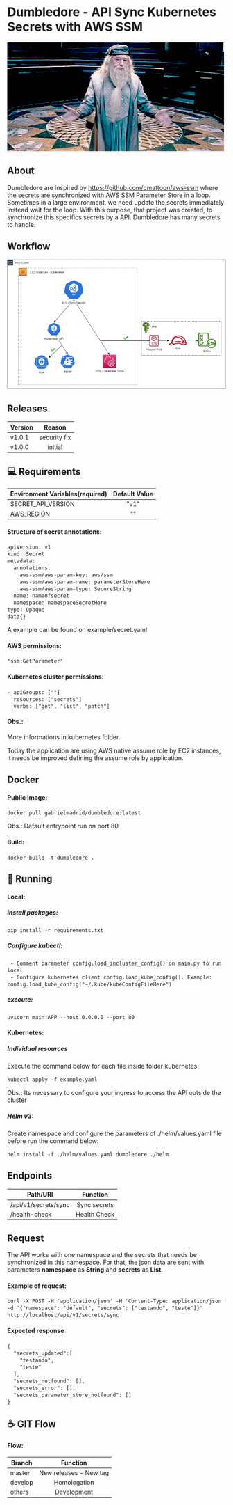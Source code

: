 # Dumbledore - API Sync Kubernetes Secrets with AWS SSM
![Dumbledore](img/dumbledore.gif)
## About

Dumbledore are inspired by https://github.com/cmattoon/aws-ssm where the secrets are synchronized with AWS SSM Parameter Store in a loop. 
Sometimes in a large environment, we need update the secrets immediately instead wait for the loop. With this purpose, that project was created, to synchronize this specifics secrets by a API. Dumbledore has many secrets to handle.

## Workflow

![Workflow](img/api-flow.jpg)

## Releases
| Version | Reason        |
| ------- |:-------------:|
| v1.0.1  | security fix  |
| v1.0.0  | initial       |

## 💻 Requirements

| Environment Variables(required) | Default Value |
| ------------------------------- |:-------------:|
| SECRET_API_VERSION              | "v1"          |
| AWS_REGION                      | ""            |

#### Structure of secret annotations:
````
apiVersion: v1
kind: Secret
metadata:
  annotations:
    aws-ssm/aws-param-key: aws/ssm
    aws-ssm/aws-param-name: parameterStoreHere
    aws-ssm/aws-param-type: SecureString
  name: nameofsecret
  namespace: namespaceSecretHere
type: Opaque
data{}
````
A example can be found on example/secret.yaml

#### AWS permissions:
````
"ssm:GetParameter"
````

#### Kubernetes cluster permissions:
````
- apiGroups: [""]
  resources: ["secrets"]
  verbs: ["get", "list", "patch"]
````
#### Obs.: 
More informations in kubernetes folder.

Today the application are using AWS native assume role by EC2 instances, it needs be improved defining the assume role by application.

## Docker

#### Public Image:
````
docker pull gabrielmadrid/dumbledore:latest
````
Obs.: Default entrypoint run on port 80

#### Build:
````
docker build -t dumbledore .
````

## 🚀 Running
 
#### Local:

##### install packages:
````
pip install -r requirements.txt
````
##### Configure kubectl:
````
 - Comment parameter config.load_incluster_config() on main.py to run local
 - Configure kubernetes client config.load_kube_config(). Example: config.load_kube_config("~/.kube/kubeConfigFileHere")
````
##### execute:
````
uvicorn main:APP --host 0.0.0.0 --port 80
````

#### Kubernetes:

##### Individual resources

Execute the command below for each file inside folder kubernetes:
````
kubectl apply -f example.yaml
````
Obs.: Its necessary to configure your ingress to access the API outside the cluster

##### Helm v3:
Create namespace and configure the parameters of ./helm/values.yaml file before run the command below:
````
helm install -f ./helm/values.yaml dumbledore ./helm
````

## Endpoints

| Path/URI             | Function                |
| -------------------- |:-----------------------:|
| /api/v1/secrets/sync | Sync secrets            |
| /health-check        | Health Check            |

## Request

The API works with one namespace and the secrets that needs be synchronized in this namespace. 
For that, the json data are sent with parameters **namespace** as **String** and **secrets** as **List**.

#### Example of request:
````
curl -X POST -H 'application/json' -H 'Content-Type: application/json' -d '{"namespace": "default", "secrets": ["testando", "teste"]}' http://localhost/api/v1/secrets/sync
````
#### Expected response

````
{
  "secrets_updated":[
    "testando",
    "teste"
  ],
  "secrets_notfound": [],
  "secrets_error": [],
  "secrets_parameter_store_notfound": []
}
````

## ☕ GIT Flow

#### Flow:
| Branch    | Function                |
| --------- |:-----------------------:|
| master    | New releases - New tag  |
| develop   | Homologation            |
| others    | Development             |

